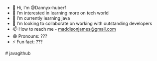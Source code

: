 - 👋 Hi, I’m @Dannyx-huberf
- 👀 I’m interested in learning more on tech world
- 🌱 I’m currently learning java
- 💞️ I’m looking to collaborate on working with outstanding developers
- 📫 How to reach me - maddisonjames@gmail.com
- 😄 Pronouns: ???
- ⚡ Fun fact: ???

<!---
Dannyx-huberf/Dannyx-huberf is a ✨ special ✨ repository because its `README.md` (this file) appears on your GitHub profile.
You can click the Preview link to take a look at your changes.
--->
#   j a v a g i t h u b  
 